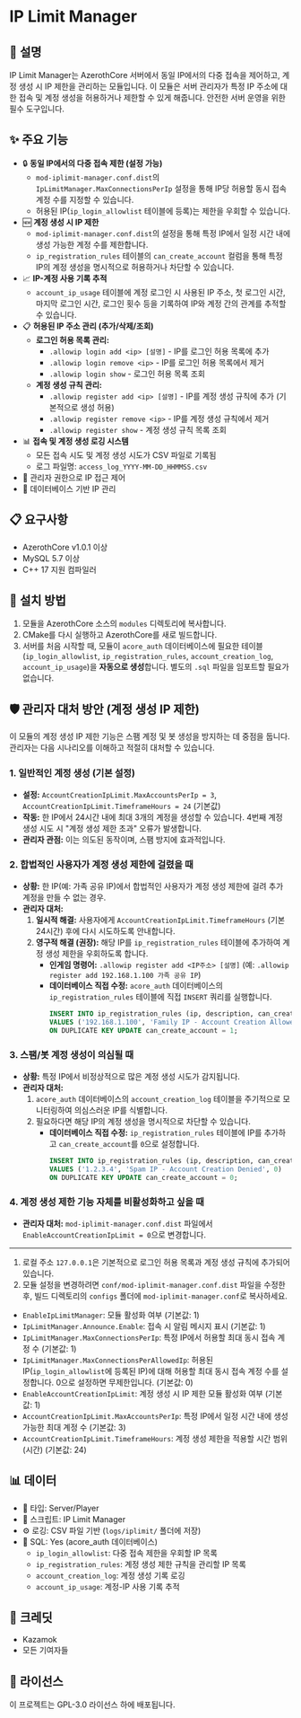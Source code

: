 # IP Limit Manager

## 📝 설명
IP Limit Manager는 AzerothCore 서버에서 동일 IP에서의 다중 접속을 제어하고, 계정 생성 시 IP 제한을 관리하는 모듈입니다.
이 모듈은 서버 관리자가 특정 IP 주소에 대한 접속 및 계정 생성을 허용하거나 제한할 수 있게 해줍니다.
안전한 서버 운영을 위한 필수 도구입니다.

## ✨ 주요 기능
- 🔒 **동일 IP에서의 다중 접속 제한 (설정 가능)**
  - `mod-iplimit-manager.conf.dist`의 `IpLimitManager.MaxConnectionsPerIp` 설정을 통해 IP당 허용할 동시 접속 계정 수를 지정할 수 있습니다.
  - 허용된 IP(`ip_login_allowlist` 테이블에 등록)는 제한을 우회할 수 있습니다.
- 🆕 **계정 생성 시 IP 제한**
  - `mod-iplimit-manager.conf.dist`의 설정을 통해 특정 IP에서 일정 시간 내에 생성 가능한 계정 수를 제한합니다.
  - `ip_registration_rules` 테이블의 `can_create_account` 컬럼을 통해 특정 IP의 계정 생성을 명시적으로 허용하거나 차단할 수 있습니다.
- 📈 **IP-계정 사용 기록 추적**
  - `account_ip_usage` 테이블에 계정 로그인 시 사용된 IP 주소, 첫 로그인 시간, 마지막 로그인 시간, 로그인 횟수 등을 기록하여 IP와 계정 간의 관계를 추적할 수 있습니다.
- 📋 **허용된 IP 주소 관리 (추가/삭제/조회)**
  - **로그인 허용 목록 관리:**
    - `.allowip login add <ip> [설명]` - IP를 로그인 허용 목록에 추가
    - `.allowip login remove <ip>` - IP를 로그인 허용 목록에서 제거
    - `.allowip login show` - 로그인 허용 목록 조회
  - **계정 생성 규칙 관리:**
    - `.allowip register add <ip> [설명]` - IP를 계정 생성 규칙에 추가 (기본적으로 생성 허용)
    - `.allowip register remove <ip>` - IP를 계정 생성 규칙에서 제거
    - `.allowip register show` - 계정 생성 규칙 목록 조회
- 📊 **접속 및 계정 생성 로깅 시스템**
  - 모든 접속 시도 및 계정 생성 시도가 CSV 파일로 기록됨
  - 로그 파일명: `access_log_YYYY-MM-DD_HHMMSS.csv`
- 👮 관리자 권한으로 IP 접근 제어
- 💾 데이터베이스 기반 IP 관리

## 📋 요구사항
- AzerothCore v1.0.1 이상
- MySQL 5.7 이상
- C++ 17 지원 컴파일러

## 🚀 설치 방법

1.  모듈을 AzerothCore 소스의 `modules` 디렉토리에 복사합니다.
2.  CMake를 다시 실행하고 AzerothCore를 새로 빌드합니다.
3.  서버를 처음 시작할 때, 모듈이 `acore_auth` 데이터베이스에 필요한 테이블(`ip_login_allowlist`, `ip_registration_rules`, `account_creation_log`, `account_ip_usage`)을 **자동으로 생성**합니다. 별도의 `.sql` 파일을 임포트할 필요가 없습니다.

## 🛡️ 관리자 대처 방안 (계정 생성 IP 제한)

이 모듈의 계정 생성 IP 제한 기능은 스팸 계정 및 봇 생성을 방지하는 데 중점을 둡니다. 관리자는 다음 시나리오를 이해하고 적절히 대처할 수 있습니다.

### 1. 일반적인 계정 생성 (기본 설정)

*   **설정:** `AccountCreationIpLimit.MaxAccountsPerIp = 3`, `AccountCreationIpLimit.TimeframeHours = 24` (기본값)
*   **작동:** 한 IP에서 24시간 내에 최대 3개의 계정을 생성할 수 있습니다. 4번째 계정 생성 시도 시 "계정 생성 제한 초과" 오류가 발생합니다.
*   **관리자 관점:** 이는 의도된 동작이며, 스팸 방지에 효과적입니다.

### 2. 합법적인 사용자가 계정 생성 제한에 걸렸을 때

*   **상황:** 한 IP(예: 가족 공유 IP)에서 합법적인 사용자가 계정 생성 제한에 걸려 추가 계정을 만들 수 없는 경우.
*   **관리자 대처:**
    1.  **일시적 해결:** 사용자에게 `AccountCreationIpLimit.TimeframeHours` (기본 24시간) 후에 다시 시도하도록 안내합니다.
    2.  **영구적 해결 (권장):** 해당 IP를 `ip_registration_rules` 테이블에 추가하여 계정 생성 제한을 우회하도록 합니다.
        *   **인게임 명령어:** `.allowip register add <IP주소> [설명]` (예: `.allowip register add 192.168.1.100 가족 공유 IP`)
        *   **데이터베이스 직접 수정:** `acore_auth` 데이터베이스의 `ip_registration_rules` 테이블에 직접 `INSERT` 쿼리를 실행합니다.
            ```sql
            INSERT INTO ip_registration_rules (ip, description, can_create_account)
            VALUES ('192.168.1.100', 'Family IP - Account Creation Allowed', 1)
            ON DUPLICATE KEY UPDATE can_create_account = 1;
            ```

### 3. 스팸/봇 계정 생성이 의심될 때

*   **상황:** 특정 IP에서 비정상적으로 많은 계정 생성 시도가 감지됩니다.
*   **관리자 대처:**
    1.  `acore_auth` 데이터베이스의 `account_creation_log` 테이블을 주기적으로 모니터링하여 의심스러운 IP를 식별합니다.
    2.  필요하다면 해당 IP의 계정 생성을 명시적으로 차단할 수 있습니다.
        *   **데이터베이스 직접 수정:** `ip_registration_rules` 테이블에 IP를 추가하고 `can_create_account`를 `0`으로 설정합니다.
            ```sql
            INSERT INTO ip_registration_rules (ip, description, can_create_account)
            VALUES ('1.2.3.4', 'Spam IP - Account Creation Denied', 0)
            ON DUPLICATE KEY UPDATE can_create_account = 0;
            ```

### 4. 계정 생성 제한 기능 자체를 비활성화하고 싶을 때

*   **관리자 대처:** `mod-iplimit-manager.conf.dist` 파일에서 `EnableAccountCreationIpLimit = 0`으로 변경합니다.

---

1.  로컬 주소 `127.0.0.1`은 기본적으로 로그인 허용 목록과 계정 생성 규칙에 추가되어 있습니다.
2.  모듈 설정을 변경하려면 `conf/mod-iplimit-manager.conf.dist` 파일을 수정한 후, 빌드 디렉토리의 `configs` 폴더에 `mod-iplimit-manager.conf`로 복사하세요.
   - `EnableIpLimitManager`: 모듈 활성화 여부 (기본값: 1)
   - `IpLimitManager.Announce.Enable`: 접속 시 알림 메시지 표시 (기본값: 1)
   - `IpLimitManager.MaxConnectionsPerIp`: 특정 IP에서 허용할 최대 동시 접속 계정 수 (기본값: 1)
   - `IpLimitManager.MaxConnectionsPerAllowedIp`: 허용된 IP(`ip_login_allowlist`에 등록된 IP)에 대해 허용할 최대 동시 접속 계정 수를 설정합니다. 0으로 설정하면 무제한입니다. (기본값: 0)
   - `EnableAccountCreationIpLimit`: 계정 생성 시 IP 제한 모듈 활성화 여부 (기본값: 1)
   - `AccountCreationIpLimit.MaxAccountsPerIp`: 특정 IP에서 일정 시간 내에 생성 가능한 최대 계정 수 (기본값: 3)
   - `AccountCreationIpLimit.TimeframeHours`: 계정 생성 제한을 적용할 시간 범위(시간) (기본값: 24)

## 📊 데이터
- 📌 타입: Server/Player
- 📜 스크립트: IP Limit Manager
- ⚙️ 로깅: CSV 파일 기반 (`logs/iplimit/` 폴더에 저장)
- 💾 SQL: Yes (acore_auth 데이터베이스)
  - `ip_login_allowlist`: 다중 접속 제한을 우회할 IP 목록
  - `ip_registration_rules`: 계정 생성 제한 규칙을 관리할 IP 목록
  - `account_creation_log`: 계정 생성 기록 로깅
  - `account_ip_usage`: 계정-IP 사용 기록 추적

## 👥 크레딧
- Kazamok
- 모든 기여자들

## 📄 라이선스
이 프로젝트는 GPL-3.0 라이선스 하에 배포됩니다.
